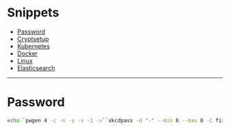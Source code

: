 # Snippets

* [Password](#Password)
* [Cryptsetup](cryptsetup.md)
* [Kubernetes](kubernetes)
* [Docker](docker.md)
* [Linux](linux.md)
* [Elasticsearch](elasticsearch)

---

# Password
```bash
echo `pwgen 4 -c -n -y -s -1 -v``xkcdpass -d "-" --min 6 --max 8 -C first -s 1 -n 2``pwgen 4 -c -n -y -s -1 -v`
```
